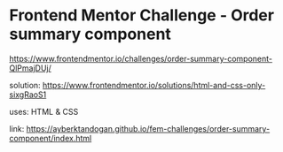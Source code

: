 # Frontend Mentor Challenge - Order summary component
https://www.frontendmentor.io/challenges/order-summary-component-QlPmajDUj/

solution: https://www.frontendmentor.io/solutions/html-and-css-only-sixgRaoS1

uses: HTML & CSS

link: https://ayberktandogan.github.io/fem-challenges/order-summary-component/index.html
